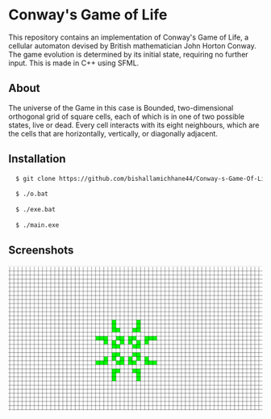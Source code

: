 # Conway's Game of Life

This repository contains an implementation of Conway's Game of Life, a cellular automaton devised by British mathematician John Horton Conway. The game  evolution is determined by its initial state, requiring no further input. This is made in C++ using SFML.

## About

The universe of the Game in this case is Bounded, two-dimensional orthogonal grid of square cells, each of which is in one of two possible states, live or dead. Every cell interacts with its eight neighbours, which are the cells that are horizontally, vertically, or diagonally adjacent. 

## Installation



```bash
  $ git clone https://github.com/bishallamichhane44/Conway-s-Game-Of-Life.git
```
```bash
  $ ./o.bat
```
```bash
  $ ./exe.bat
```
```bash
  $ ./main.exe
```
## Screenshots

![App Screenshot](https://github.com/bishallamichhane44/Conway-s-Game-Of-Life/blob/master/images/demo.png)

